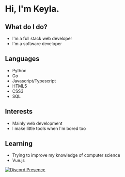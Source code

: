 # Hi, I'm Keyla.
## What do I do?
- I'm a full stack web developer
- I'm a software developer

## Languages
- Python
- Go
- Javascript/Typescript
- HTML5
- CSS3
- SQL

## Interests
- Mainly web development
- I make little tools when I'm bored too

## Learning
- Trying to improve my knowledge of computer science
- Vue.js

[![Discord Presence](https://lanyard.cnrad.dev/api/1114913738366144553)](https://discord.com/users/1114913738366144553)

